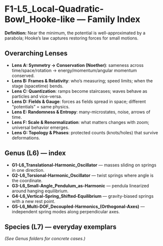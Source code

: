 # F1-L5_Local-Quadratic-Bowl_Hooke-like — Family Index
**Definition:** Near the minimum, the potential is well-approximated by a parabola; Hooke’s law captures restoring forces for small motions.

## Overarching Lenses

- **Lens A: Symmetry -> Conservation (Noether)**: sameness across time/space/rotation → energy/momentum/angular momentum conserved.
- **Lens B: Frames & Relativity**: who’s measuring; speed limits; when the stage (spacetime) bends.
- **Lens C: Quantization**: ramps become staircases; waves behave as particles and vice-versa.
- **Lens D: Fields & Gauge**: forces as fields spread in space; different “potentials” = same physics.
- **Lens E: Randomness & Entropy**: many-microstates, noise, arrows of time.
- **Lens F: Scale & Renormalization**: what matters changes with zoom; universal behavior emerges.
- **Lens G: Topology & Phases**: protected counts (knots/holes) that survive deformations.

## Genus (L6) — index
- **G1-L6_Translational-Harmonic_Oscillator** — masses sliding on springs in one direction.
- **G2-L6_Torsional-Harmonic_Oscillator** — twist springs where angle is the coordinate.
- **G3-L6_Small-Angle_Pendulum_as-Harmonic** — pendula linearized around hanging equilibrium.
- **G4-L6_Vertical-Spring_Shifted-Equilibrium** — gravity-biased springs with a new rest point.
- **G5-L6_Multi-DOF_Decoupled-Harmonics_(Orthogonal-Axes)** — independent spring modes along perpendicular axes.

## Species (L7) — everyday exemplars
_(See Genus folders for concrete cases.)_
